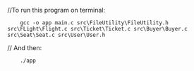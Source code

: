//To run this program on terminal:

        gcc -o app main.c src\FileUtility\FileUtility.h src\FLight\Flight.c src\Ticket\Ticket.c src\Buyer\Buyer.c src\Seat\Seat.c src\User\User.h

// And then:

        ./app
